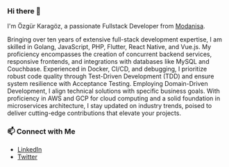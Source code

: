 ### Hi there 👋

I'm Özgür Karagöz, a passionate Fullstack Developer from [Modanisa](https://www.modanisa.com).

Bringing over ten years of extensive full-stack development expertise, I am skilled in Golang, JavaScript, PHP, Flutter, React Native, and Vue.js. My proficiency encompasses the creation of concurrent backend services, responsive frontends, and integrations with databases like MySQL and Couchbase. Experienced in Docker, CI/CD, and debugging, I prioritize robust code quality through Test-Driven Development (TDD) and ensure system resilience with Acceptance Testing. Employing Domain-Driven Development, I align technical solutions with specific business goals. With proficiency in AWS and GCP for cloud computing and a solid foundation in microservices architecture, I stay updated on industry trends, poised to deliver cutting-edge contributions that elevate your projects.

### 📫 Connect with Me

- [LinkedIn](https://www.linkedin.com/in/karagozozgur/)
- [Twitter](https://twitter.com/ozgurkaragoz)
